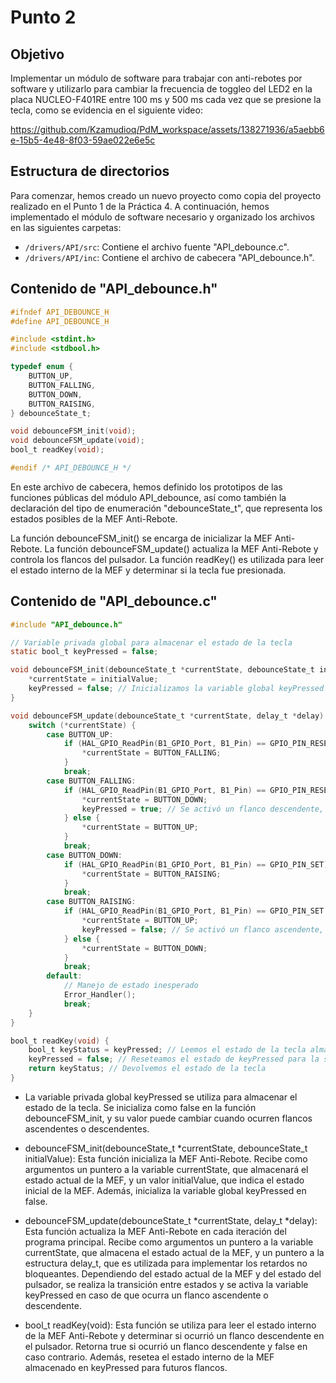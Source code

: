 # Punto 2

## Objetivo

Implementar un módulo de software para trabajar con anti-rebotes por software y utilizarlo para cambiar la frecuencia de toggleo del LED2 en la placa NUCLEO-F401RE entre 100 ms y 500 ms cada vez que se presione la tecla, como se evidencia en el siguiente video:


https://github.com/Kzamudioq/PdM_workspace/assets/138271936/a5aebb6e-15b5-4e48-8f03-59ae022e6e5c


## Estructura de directorios

Para comenzar, hemos creado un nuevo proyecto como copia del proyecto realizado en el Punto 1 de la Práctica 4. A continuación, hemos implementado el módulo de software necesario y organizado los archivos en las siguientes carpetas:

- `/drivers/API/src`: Contiene el archivo fuente "API_debounce.c".
- `/drivers/API/inc`: Contiene el archivo de cabecera "API_debounce.h".

## Contenido de "API_debounce.h"

```c
#ifndef API_DEBOUNCE_H
#define API_DEBOUNCE_H

#include <stdint.h>
#include <stdbool.h>

typedef enum {
    BUTTON_UP,
    BUTTON_FALLING,
    BUTTON_DOWN,
    BUTTON_RAISING,
} debounceState_t;

void debounceFSM_init(void);
void debounceFSM_update(void);
bool_t readKey(void);

#endif /* API_DEBOUNCE_H */
```
En este archivo de cabecera, hemos definido los prototipos de las funciones públicas del módulo API_debounce, así como también la declaración del tipo de enumeración "debounceState_t", que representa los estados posibles de la MEF Anti-Rebote.

La función debounceFSM_init() se encarga de inicializar la MEF Anti-Rebote. La función debounceFSM_update() actualiza la MEF Anti-Rebote y controla los flancos del pulsador. La función readKey() es utilizada para leer el estado interno de la MEF y determinar si la tecla fue presionada.

## Contenido de "API_debounce.c"
```c
#include "API_debounce.h"

// Variable privada global para almacenar el estado de la tecla
static bool_t keyPressed = false;

void debounceFSM_init(debounceState_t *currentState, debounceState_t initialValue) {
    *currentState = initialValue;
    keyPressed = false; // Inicializamos la variable global keyPressed en falso
}

void debounceFSM_update(debounceState_t *currentState, delay_t *delay) {
    switch (*currentState) {
        case BUTTON_UP:
            if (HAL_GPIO_ReadPin(B1_GPIO_Port, B1_Pin) == GPIO_PIN_RESET) {
                *currentState = BUTTON_FALLING;
            }
            break;
        case BUTTON_FALLING:
            if (HAL_GPIO_ReadPin(B1_GPIO_Port, B1_Pin) == GPIO_PIN_RESET && delayRead(delay)) {
                *currentState = BUTTON_DOWN;
                keyPressed = true; // Se activó un flanco descendente, establecemos keyPressed en true
            } else {
                *currentState = BUTTON_UP;
            }
            break;
        case BUTTON_DOWN:
            if (HAL_GPIO_ReadPin(B1_GPIO_Port, B1_Pin) == GPIO_PIN_SET) {
                *currentState = BUTTON_RAISING;
            }
            break;
        case BUTTON_RAISING:
            if (HAL_GPIO_ReadPin(B1_GPIO_Port, B1_Pin) == GPIO_PIN_SET && delayRead(delay)) {
                *currentState = BUTTON_UP;
                keyPressed = false; // Se activó un flanco ascendente, establecemos keyPressed en false
            } else {
                *currentState = BUTTON_DOWN;
            }
            break;
        default:
            // Manejo de estado inesperado
            Error_Handler();
            break;
    }
}

bool_t readKey(void) {
    bool_t keyStatus = keyPressed; // Leemos el estado de la tecla almacenado en keyPressed
    keyPressed = false; // Reseteamos el estado de keyPressed para la siguiente lectura
    return keyStatus; // Devolvemos el estado de la tecla
}
```
- La variable privada global keyPressed se utiliza para almacenar el estado de la tecla. Se inicializa como false en la función debounceFSM_init, y su valor puede cambiar cuando ocurren flancos ascendentes o descendentes.

- debounceFSM_init(debounceState_t *currentState, debounceState_t initialValue): Esta función inicializa la MEF Anti-Rebote. Recibe como argumentos un puntero a la variable currentState, que almacenará el estado actual de la MEF, y un valor initialValue, que indica el estado inicial de la MEF. Además, inicializa la variable global keyPressed en false.

- debounceFSM_update(debounceState_t *currentState, delay_t *delay): Esta función actualiza la MEF Anti-Rebote en cada iteración del programa principal. Recibe como argumentos un puntero a la variable currentState, que almacena el estado actual de la MEF, y un puntero a la estructura delay_t, que es utilizada para implementar los retardos no bloqueantes. Dependiendo del estado actual de la MEF y del estado del pulsador, se realiza la transición entre estados y se activa la variable keyPressed en caso de que ocurra un flanco ascendente o descendente.

- bool_t readKey(void): Esta función se utiliza para leer el estado interno de la MEF Anti-Rebote y determinar si ocurrió un flanco descendente en el pulsador. Retorna true si ocurrió un flanco descendente y false en caso contrario. Además, resetea el estado interno de la MEF almacenado en keyPressed para futuros flancos.
